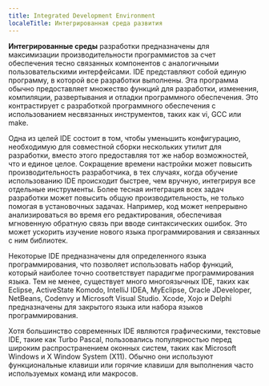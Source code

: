 ```yaml
---
title: Integrated Development Environment
localeTitle: Интегрированная среда развития
---
```

**Интегрированные среды** разработки предназначены для максимизации производительности программистов за счет обеспечения тесно связанных компонентов с аналогичными пользовательскими интерфейсами. IDE представляют собой единую программу, в которой все разработки выполнены. Эта программа обычно предоставляет множество функций для разработки, изменения, компиляции, развертывания и отладки программного обеспечения. Это контрастирует с разработкой программного обеспечения с использованием несвязанных инструментов, таких как vi, GCC или make.

Одна из целей IDE состоит в том, чтобы уменьшить конфигурацию, необходимую для совместной сборки нескольких утилит для разработки, вместо этого предоставляя тот же набор возможностей, что и единое целое. Сокращение времени настройки может повысить производительность разработчика, в тех случаях, когда обучение использованию IDE происходит быстрее, чем вручную, интегрируя все отдельные инструменты. Более тесная интеграция всех задач разработки может повысить общую производительность, не только помогая в установочных задачах. Например, код может непрерывно анализироваться во время его редактирования, обеспечивая мгновенную обратную связь при вводе синтаксических ошибок. Это может ускорить изучение нового языка программирования и связанных с ним библиотек.

Некоторые IDE предназначены для определенного языка программирования, что позволяет использовать набор функций, который наиболее точно соответствует парадигме программирования языка. Тем не менее, существует много многоязычных IDE, таких как Eclipse, ActiveState Komodo, IntelliJ IDEA, MyEclipse, Oracle JDeveloper, NetBeans, Codenvy и Microsoft Visual Studio. Xcode, Xojo и Delphi предназначены для закрытого языка или набора языков программирования.

Хотя большинство современных IDE являются графическими, текстовые IDE, такие как Turbo Pascal, пользовались популярностью перед широким распространением оконных систем, таких как Microsoft Windows и X Window System (X11). Обычно они используют функциональные клавиши или горячие клавиши для выполнения часто используемых команд или макросов.
